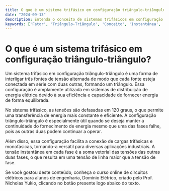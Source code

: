 ```yaml
---
title: O que é um sistema trifásico em configuração triângulo-triângulo?
date: "2024-09-13"
description: Entenda o conceito de sistemas trifásicos em configuração triângulo-triângulo e sua importância em circuitos elétricos.
keywords: ['Fator', 'Triângulo-Triângulo', 'Conceito', 'Instantânea', 'Tensão', 'Trifásico', 'Resolvido']
---
```


# O que é um sistema trifásico em configuração triângulo-triângulo?

Um sistema trifásico em configuração triângulo-triângulo é uma forma de interligar três fontes de tensão alternada de modo que cada fonte esteja conectada em série com duas outras, formando um triângulo. Essa configuração é amplamente utilizada em sistemas de distribuição de energia elétrica devido à sua eficiência e capacidade de fornecer energia de forma equilibrada.

No sistema trifásico, as tensões são defasadas em 120 graus, o que permite uma transferência de energia mais constante e eficiente. A configuração triângulo-triângulo é especialmente útil quando se deseja manter a continuidade do fornecimento de energia mesmo que uma das fases falhe, pois as outras duas podem continuar a operar.

Além disso, essa configuração facilita a conexão de cargas trifásicas e monofásicas, tornando-a versátil para diversas aplicações industriais. A tensão instantânea em cada fase é a soma vetorial das tensões das outras duas fases, o que resulta em uma tensão de linha maior que a tensão de fase.

Se você gostou deste conteúdo, conheça o curso online de circuitos elétricos para alunos de engenharia, Domínio Elétrico, criado pelo Prof. Nicholas Yukio, clicando no botão presente logo abaixo do texto.